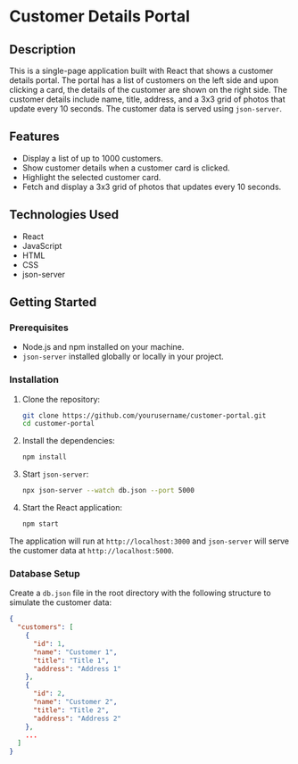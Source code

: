 # Customer Details Portal

## Description
This is a single-page application built with React that shows a customer details portal. The portal has a list of customers on the left side and upon clicking a card, the details of the customer are shown on the right side. The customer details include name, title, address, and a 3x3 grid of photos that update every 10 seconds. The customer data is served using `json-server`.

## Features
- Display a list of up to 1000 customers.
- Show customer details when a customer card is clicked.
- Highlight the selected customer card.
- Fetch and display a 3x3 grid of photos that updates every 10 seconds.

## Technologies Used
- React
- JavaScript
- HTML
- CSS
- json-server

## Getting Started

### Prerequisites
- Node.js and npm installed on your machine.
- `json-server` installed globally or locally in your project.

### Installation
1. Clone the repository:
    ```bash
    git clone https://github.com/yourusername/customer-portal.git
    cd customer-portal
    ```

2. Install the dependencies:
    ```bash
    npm install
    ```

3. Start `json-server`:
    ```bash
    npx json-server --watch db.json --port 5000
    ```

4. Start the React application:
    ```bash
    npm start
    ```

The application will run at `http://localhost:3000` and `json-server` will serve the customer data at `http://localhost:5000`.

### Database Setup
Create a `db.json` file in the root directory with the following structure to simulate the customer data:

```json
{
  "customers": [
    {
      "id": 1,
      "name": "Customer 1",
      "title": "Title 1",
      "address": "Address 1"
    },
    {
      "id": 2,
      "name": "Customer 2",
      "title": "Title 2",
      "address": "Address 2"
    },
    ...
  ]
}
